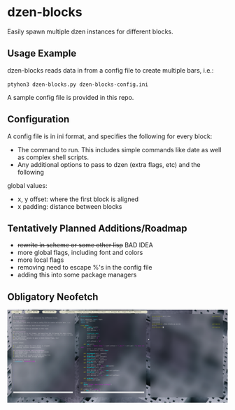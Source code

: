 # dzen-blocks
Easily spawn multiple dzen instances for different blocks.

## Usage Example
dzen-blocks reads data in from a config file to create multiple bars, i.e.:

`ptyhon3 dzen-blocks.py dzen-blocks-config.ini`

A sample config file is provided in this repo.

## Configuration
A config file is in ini format, and specifies the following for every block:
* The command to run. This includes simple commands like date as well as complex shell scripts.
* Any additional options to pass to dzen (extra flags, etc)
and the following

global values:

* x, y offset: where the first block is aligned
* x padding: distance between blocks

## Tentatively Planned Additions/Roadmap
* ~~rewrite in scheme or some other lisp~~ BAD IDEA
* more global flags, including font and colors
* more local flags
* removing need to escape %'s in the config file
* adding this into some package managers

## Obligatory Neofetch
![screenshot](screenshot.png)

